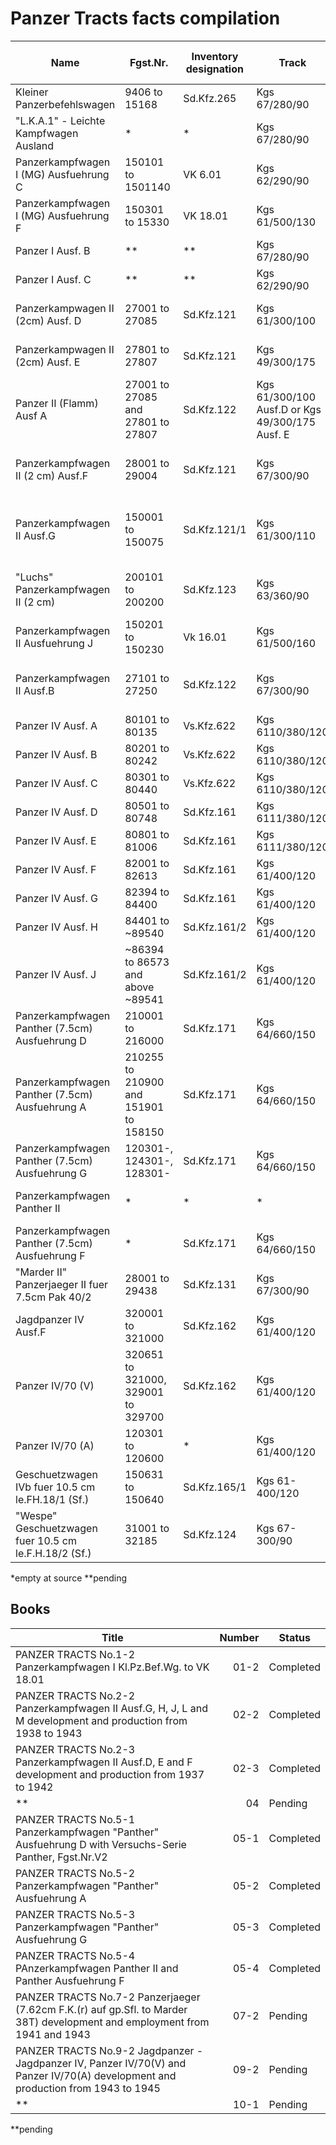 # Panzer Tracts facts compilation

|Name|Fgst.Nr.|Inventory designation|Track|Links per side|Description|Panzer Tracts source|Page|
|----|--------|---------------------|-----|--------------:|-----------|--------------------:|----:|
|Kleiner Panzerbefehlswagen                            | 9406 to 15168                         | Sd.Kfz.265   | Kgs 67/280/90                                   |      100 | Dry pin 260 (275)                    |  01-2 |   1-120 |
|"L.K.A.1" - Leichte Kampfwagen Ausland                | *                                     | *            | Kgs 67/280/90                                   |      100 | Dry pin                              |  01-2 |   1-145 |
|Panzerkampfwagen I (MG) Ausfuehrung C                 | 150101 to 1501140                     | VK 6.01      | Kgs 62/290/90                                   |       89 | Dry pin                              |  01-2 |   1-158 |
|Panzerkampfwagen I (MG) Ausfuehrung F                 | 150301 to 15330                       | VK 18.01     | Kgs 61/500/130                                  |       65 | Dry pin                              |  01-2 |   1-170 |
|Panzer I Ausf. B                                      |  **                                   | **           | Kgs 67/280/90                                   |      **  | *                                    | **    |      ** |
|Panzer I Ausf. C                                      |  **                                   | **           | Kgs 62/290/90                                   |      **  | *                                    | **    |      ** |
|Panzerkampwagen II (2cm) Ausf. D                      | 27001 to 27085                        | Sd.Kfz.121   | Kgs 61/300/100                                  |      *   | *                                    |  02-3 |  2-3-11 |
|Panzerkampwagen II (2cm) Ausf. E                      | 27801 to 27807                        | Sd.Kfz.121   | Kgs 49/300/175                                  |      *   | *                                    |  02-3 |  2-3-11 |
|Panzer II (Flamm) Ausf A                              | 27001 to 27085 and 27801 to 27807     | Sd.Kfz.122   | Kgs 61/300/100 Ausf.D or Kgs 49/300/175 Ausf. E |      *   | *                                    |  02-3 |  2-3-23 |
|Panzerkampfwagen II (2 cm) Ausf.F                     | 28001 to 29004                        | Sd.Kfz.121   | Kgs 67/300/90                                   |      108 | Dry pin, 285mm wide with 90mm pitch  |  02-3 |  2-3-39 |
|Panzerkampfwagen II Ausf.G                            | 150001 to 150075                      | Sd.Kfz.121/1 | Kgs 61/300/110                                  |       77 | Dry pin, 300mm wide with 110mm pitch |  02-2 |  2-2-11 |
|"Luchs" Panzerkampfwagen II (2 cm)                    | 200101 to 200200                      | Sd.Kfz.123   | Kgs 63/360/90                                   |       96 | Dry pin, 360mm wide with 90mm pitch  |  02-2 |  2-2-43 |
|Panzerkampfwagen II Ausfuehrung J                     | 150201 to 150230                      | Vk 16.01     | Kgs 61/500/160                                  |       53 | *                                    |  02-02|  2-2-46 |
|Panzerkampfwagen II Ausf.B                            | 27101 to 27250                        | Sd.Kfz.122   | Kgs 67/300/90                                   |      108 | Dry pin, 285mm wide with 90mm pitch  |  02-3 |  2-3-39 |
|Panzer IV Ausf. A                                     | 80101 to 80135                        | Vs.Kfz.622   | Kgs 6110/380/120                                |       99 | Dry pin                              |    04 |      ** |
|Panzer IV Ausf. B                                     | 80201 to 80242                        | Vs.Kfz.622   | Kgs 6110/380/120                                |       99 | Dry pin                              |    04 |      ** |
|Panzer IV Ausf. C                                     | 80301 to 80440                        | Vs.Kfz.622   | Kgs 6110/380/120                                |       99 | Dry pin                              |    04 |      ** |
|Panzer IV Ausf. D                                     | 80501 to 80748                        | Sd.Kfz.161   | Kgs 6111/380/120                                |       99 | Dry pin                              |    04 |      ** |
|Panzer IV Ausf. E                                     | 80801 to 81006                        | Sd.Kfz.161   | Kgs 6111/380/120                                |       99 | Dry pin                              |    04 |      ** |
|Panzer IV Ausf. F                                     | 82001 to 82613                        | Sd.Kfz.161   | Kgs 61/400/120                                  |       99 | Dry pin                              |    04 |      ** |
|Panzer IV Ausf. G                                     | 82394 to 84400                        | Sd.Kfz.161   | Kgs 61/400/120                                  |       99 | Dry pin                              |    04 |      ** |
|Panzer IV Ausf. H                                     | 84401 to ~89540                       | Sd.Kfz.161/2 | Kgs 61/400/120                                  |       99 | Dry pin                              |    04 |      ** |
|Panzer IV Ausf. J                                     | ~86394 to 86573 and above ~89541      | Sd.Kfz.161/2 | Kgs 61/400/120                                  |       99 | Dry pin                              |    04 |      ** |
|Panzerkampfwagen Panther (7.5cm) Ausfuehrung D        | 210001 to 216000                      | Sd.Kfz.171   | Kgs 64/660/150                                  |       87 | Dry pin                              |  05-1 |    5-72 |
|Panzerkampfwagen Panther (7.5cm) Ausfuehrung A        | 210255 to 210900 and 151901 to 158150 | Sd.Kfz.171   | Kgs 64/660/150                                  |       87 | Dry pin                              |  05-2 |   5-140 |
|Panzerkampfwagen Panther (7.5cm) Ausfuehrung G        | 120301-, 124301-, 128301-             | Sd.Kfz.171   | Kgs 64/660/150                                  |       87 | Dry pin                              |  05-3 |   5-208 |
|Panzerkampfwagen Panther II                           | *                                     | *            | *                                               |  44 + 44 | Dry pin 660/300 double link          |  05-4 |   5-229 |
|Panzerkampfwagen Panther (7.5cm) Ausfuehrung F        | *                                     | Sd.Kfz.171   | Kgs 64/660/150                                  |       87 | Dry pin                              |  05-4 |   5-264 |
|"Marder II" Panzerjaeger II fuer 7.5cm Pak 40/2       | 28001 to 29438                        | Sd.Kfz.131   | Kgs 67/300/90                                   |      108 | Dry pin                              |  07-2 |   7-135 |
|Jagdpanzer IV Ausf.F                                  | 320001 to 321000                      | Sd.Kfz.162   | Kgs 61/400/120                                  |       99 | Dry pin                              |  09-2 |  9-2-37 |
|Panzer IV/70 (V)                                      | 320651 to 321000, 329001 to 329700    | Sd.Kfz.162   | Kgs 61/400/120                                  |       99 | Dry pin                              |  09-2 |  9-2-58 |
|Panzer IV/70 (A)                                      | 120301 to 120600                      | *            | Kgs 61/400/120                                  |       99 | Dry pin                              |  09-2 |  9-2-59 |
|Geschuetzwagen IVb fuer 10.5 cm le.FH.18/1 (Sf.)      | 150631 to 150640                      | Sd.Kfz.165/1 | Kgs 61-400/120                                  |       89 | Dry pin                              |  10-1 |  10-1-9 |
|"Wespe" Geschuetzwagen fuer 10.5 cm le.F.H.18/2 (Sf.) | 31001 to 32185                        | Sd.Kfz.124   | Kgs 67-300/90                                   |      108 | Dry pin                              |  10-1 | 10-1-21 |

*empty at source
**pending

## Books

| Title                                                                                                                             | Number | Status    |
|-----------------------------------------------------------------------------------------------------------------------------------|-------:|-----------|
| PANZER TRACTS No.1-2 Panzerkampfwagen I Kl.Pz.Bef.Wg. to VK 18.01                                                                 |   01-2 | Completed |
| PANZER TRACTS No.2-2 Panzerkampfwagen II Ausf.G, H, J, L and M development and production from 1938 to 1943                       |   02-2 | Completed |
| PANZER TRACTS No.2-3 Panzerkampfwagen II Ausf.D, E and F development and production from 1937 to 1942                             |   02-3 | Completed |
| **                                                                                                                                |   04   | Pending   |
| PANZER TRACTS No.5-1 Panzerkampfwagen "Panther" Ausfuehrung D with Versuchs-Serie Panther, Fgst.Nr.V2                             |   05-1 | Completed |
| PANZER TRACTS No.5-2 Panzerkampfwagen "Panther" Ausfuehrung A                                                                     |   05-2 | Completed |
| PANZER TRACTS No.5-3 Panzerkampfwagen "Panther" Ausfuehrung G                                                                     |   05-3 | Completed |
| PANZER TRACTS No.5-4 PAnzerkampfwagen Panther II and Panther Ausfuehrung F                                                        |   05-4 | Completed |
| PANZER TRACTS No.7-2 Panzerjaeger (7.62cm F.K.(r) auf gp.Sfl. to Marder 38T) development and employment from 1941 and 1943        |   07-2 | Pending   |
| PANZER TRACTS No.9-2 Jagdpanzer - Jagdpanzer IV, Panzer IV/70(V) and Panzer IV/70(A) development and production from 1943 to 1945 |   09-2 | Pending   |
| **                                                                                                                                |   10-1 | Pending   |

**pending
